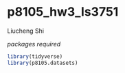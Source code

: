 p8105\_hw3\_ls3751
================
Liucheng Shi

*packages required*

``` r
library(tidyverse)
library(p8105.datasets)
```
